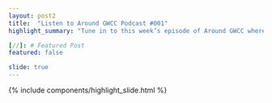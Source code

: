 ```yaml
---
layout: post2
title:  "Listen to Around GWCC Podcast #001"
highlight_summary: "Tune in to this week’s episode of Around GWCC where the youth in the community talk to local corner store owners to learn about merchandising and the effects on residents"

[//]: # Featured Post
featured: false

slide: true
---
```


{% include components/highlight_slide.html %}
